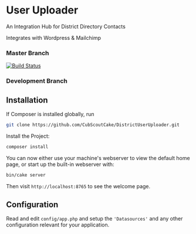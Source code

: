 # User Uploader

An Integration Hub for District Directory Contacts

Integrates with Wordpress & Mailchimp

### Master Branch
[![Build Status](https://travis-ci.org/CubScoutCake/DistrictUserUploader.svg?branch=master)](https://travis-ci.org/CubScoutCake/DistrictUserUploader)

### Development Branch

## Installation

If Composer is installed globally, run

```bash
git clone https://github.com/CubScoutCake/DistrictUserUploader.git
```

Install the Project:

```bash
composer install
```

You can now either use your machine's webserver to view the default home page, or start
up the built-in webserver with:

```bash
bin/cake server
```

Then visit `http://localhost:8765` to see the welcome page.

## Configuration

Read and edit `config/app.php` and setup the `'Datasources'` and any other
configuration relevant for your application.

